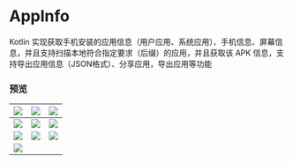 # AppInfo

Kotlin 实现获取手机安装的应用信息（用户应用、系统应用）、手机信息、屏幕信息，并且支持扫描本地符合指定要求（后缀）的应用，并且获取该 APK 信息，支持导出应用信息（JSON格式）、分享应用，导出应用等功能

### 预览

| ![][img1] | ![][img2] | ![][img3] |
|:--:|:--:|:--:|
| ![][img4] | ![][img5] | ![][img6] |
| ![][img7] | ![][img8] | ![][img9] |
| ![][img10] |   |   |





[img1]: https://github.com/afkT/DevUtils-repo/raw/main/art/appinfo_img1.png
[img2]: https://github.com/afkT/DevUtils-repo/raw/main/art/appinfo_img2.png
[img3]: https://github.com/afkT/DevUtils-repo/raw/main/art/appinfo_img3.png
[img4]: https://github.com/afkT/DevUtils-repo/raw/main/art/appinfo_img4.png
[img5]: https://github.com/afkT/DevUtils-repo/raw/main/art/appinfo_img5.png
[img6]: https://github.com/afkT/DevUtils-repo/raw/main/art/appinfo_img6.png
[img7]: https://github.com/afkT/DevUtils-repo/raw/main/art/appinfo_img7.png
[img8]: https://github.com/afkT/DevUtils-repo/raw/main/art/appinfo_img8.png
[img9]: https://github.com/afkT/DevUtils-repo/raw/main/art/appinfo_img9.png
[img10]: https://github.com/afkT/DevUtils-repo/raw/main/art/appinfo_img10.png